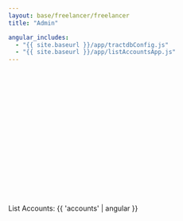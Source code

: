 ```yaml
---
layout: base/freelancer/freelancer
title: "Admin"

angular_includes:
  - "{{ site.baseurl }}/app/tractdbConfig.js"
  - "{{ site.baseurl }}/app/listAccountsApp.js"
---
```


<br/>
<br/>
<br/>
<br/>
<br/>
<br/>
<br/>
<br/>
<br/>
<br/>
<br/>
<br/>
<br/>
<br/>
<br/>

<div ng-app="listAccountsApp" ng-controller="listAccountsController" ng-strict-di>
  <div class="base-content">
    <p id="list-accounts">List Accounts: {{ 'accounts' | angular }}</p>
  </div>
</div>

<!--
<div class="container">
    <br> <br> <br> <br> <br> <br>
    <h4>Manage Accounts</h4>
    <br>

    <div class="account-list">
        <div ng-app="listAccountsApp" ng-controller="listAccountsController" ng-strict-di>
 <div ng-repeat="account in accounts">
   <ul> <span><input type="checkbox" name="accountChecked" /></span>
    <span>{{'account.account'|angular}}</span>
 <button type="button" class="btn btn-danger">Delete</button>
       </ul>
</div>
    </div>
    </div>
</div>
<br>
<br>
-->